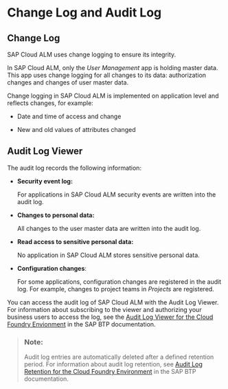 <!-- loiodd4f07d7011d44218d7ed3ba25c07407 -->

# Change Log and Audit Log



<a name="loiodd4f07d7011d44218d7ed3ba25c07407__section_vyj_bdl_kkb"/>

## Change Log

SAP Cloud ALM uses change logging to ensure its integrity.

In SAP Cloud ALM, only the *User Management* app is holding master data. This app uses change logging for all changes to its data: authorization changes and changes of user master data.

Change logging in SAP Cloud ALM is implemented on application level and reflects changes, for example:

-   Date and time of access and change

-   New and old values of attributes changed




<a name="loiodd4f07d7011d44218d7ed3ba25c07407__section_iy3_gdl_kkb"/>

## Audit Log Viewer

The audit log records the following information:

-   **Security event log:**

    For applications in SAP Cloud ALM security events are written into the audit log.

-   **Changes to personal data:**

    All changes to the user master data are written into the audit log.

-   **Read access to sensitive personal data:**

    No application in SAP Cloud ALM stores sensitive personal data.

-   **Configuration changes**:

    For some applications, configuration changes are registered in the audit log. For example, changes to project teams in *Projects* are registered.


You can access the audit log of SAP Cloud ALM with the Audit Log Viewer. For information about subscribing to the viewer and authorizing your business users to access the log, see the [Audit Log Viewer for the Cloud Foundry Envionment](https://help.sap.com/viewer/65de2977205c403bbc107264b8eccf4b/Cloud/en-US/e3baa5f1a0c64c44aac8ab3ea3d1b500.html) in the SAP BTP documentation.

> ### Note:  
> Audit log entries are automatically deleted after a defined retention period. For information about audit log retention, see [Audit Log Retention for the Cloud Foundry Environment](https://help.sap.com/viewer/65de2977205c403bbc107264b8eccf4b/Cloud/en-US/adaefa64228e49ddbe40c15f63a4f74b.html) in the SAP BTP documentation.

